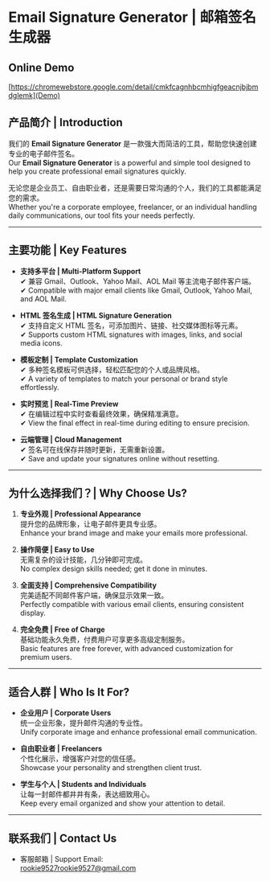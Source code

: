 # **Email Signature Generator | 邮箱签名生成器**


## Online Demo
[https://chromewebstore.google.com/detail/cmkfcagnhbcmhigfgeacnjbjbmdglemk](Demo)  



## **产品简介 | Introduction**
我们的 **Email Signature Generator** 是一款强大而简洁的工具，帮助您快速创建专业的电子邮件签名。  
Our **Email Signature Generator** is a powerful and simple tool designed to help you create professional email signatures quickly.  



无论您是企业员工、自由职业者，还是需要日常沟通的个人，我们的工具都能满足您的需求。  
Whether you're a corporate employee, freelancer, or an individual handling daily communications, our tool fits your needs perfectly.  

---

## **主要功能 | Key Features**
- **支持多平台 | Multi-Platform Support**  
  ✔ 兼容 Gmail、Outlook、Yahoo Mail、AOL Mail 等主流电子邮件客户端。  
  ✔ Compatible with major email clients like Gmail, Outlook, Yahoo Mail, and AOL Mail.  

- **HTML 签名生成 | HTML Signature Generation**  
  ✔ 支持自定义 HTML 签名，可添加图片、链接、社交媒体图标等元素。  
  ✔ Supports custom HTML signatures with images, links, and social media icons.  

- **模板定制 | Template Customization**  
  ✔ 多种签名模板可供选择，轻松匹配您的个人或品牌风格。  
  ✔ A variety of templates to match your personal or brand style effortlessly.  

- **实时预览 | Real-Time Preview**  
  ✔ 在编辑过程中实时查看最终效果，确保精准满意。  
  ✔ View the final effect in real-time during editing to ensure precision.  

- **云端管理 | Cloud Management**  
  ✔ 签名可在线保存并随时更新，无需重新设置。  
  ✔ Save and update your signatures online without resetting.  

---

## **为什么选择我们？| Why Choose Us?**
1. **专业外观 | Professional Appearance**  
   提升您的品牌形象，让电子邮件更具专业感。  
   Enhance your brand image and make your emails more professional.  

2. **操作简便 | Easy to Use**  
   无需复杂的设计技能，几分钟即可完成。  
   No complex design skills needed; get it done in minutes.  

3. **全面支持 | Comprehensive Compatibility**  
   完美适配不同邮件客户端，确保显示效果一致。  
   Perfectly compatible with various email clients, ensuring consistent display.  

4. **完全免费 | Free of Charge**  
   基础功能永久免费，付费用户可享更多高级定制服务。  
   Basic features are free forever, with advanced customization for premium users.  

---

## **适合人群 | Who Is It For?**
- **企业用户 | Corporate Users**  
  统一企业形象，提升邮件沟通的专业性。  
  Unify corporate image and enhance professional email communication.  

- **自由职业者 | Freelancers**  
  个性化展示，增强客户对您的信任感。  
  Showcase your personality and strengthen client trust.  

- **学生与个人 | Students and Individuals**  
  让每一封邮件都井井有条，表达细致用心。  
  Keep every email organized and show your attention to detail.  

---

## **联系我们 | Contact Us**

- 客服邮箱 | Support Email:  
  rookie9527rookie9527@gmail.com


